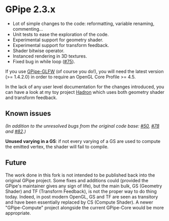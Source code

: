 # GPipe 2.3.x

- Lot of simple changes to the code: reformatting, variable renaming, commenting...
- Unit tests to ease the exploration of the code.
- Experimental support for geometry shader.
- Experimental support for transform feedback.
- Shader bitwise operator.
- Instanced rendering in 3D textures.
- Fixed bug in while loop ([#75](https://github.com/tobbebex/GPipe-Core/issues/75)).

If you use [GPipe-GLFW](https://github.com/plredmond/GPipe-GLFW) (of course you do!), you will need the latest version (>= 1.4.2.0) in order to require an OpenGL Core Profile >= 4.5.

In the lack of any user level documentation for the changes introduced,
you can have a look at my toy project [Hadron](https://github.com/Chatanga/Hadron) which uses both geometry shader and transform feedback.

## Known issues

_(In addition to the unresolved bugs from the original code base: [#50](https://github.com/tobbebex/GPipe-Core/issues/50), [#78](https://github.com/tobbebex/GPipe-Core/issues/78) and [#82](https://github.com/tobbebex/GPipe-Core/issues/82).)_

**Unused varying in a GS**: if not every varying of a GS are used to compute the emitted vertex, the shader will fail to compile.

## Future

The work done in this fork is not intended to be published back into the original GPipe project. Some fixes and additions could (provided the GPipe's maintainer gives any sign of life), but the main bulk, GS (Geometry Shader) and TF (Transform Feedback), is not the proper way to do thing today. Indeed, in post modern OpenGL, GS and TF are seen as transitory and have been essentially replaced by CS (Compute Shader). A newer "GPipe-Compute" project alongside the current GPipe-Core would be more appropriate.
